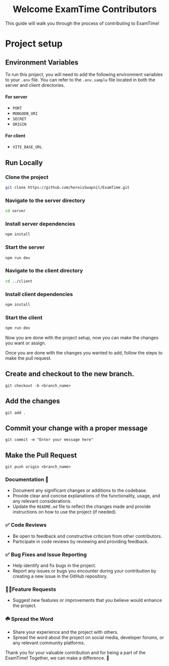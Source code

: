 <h1 style="text-align: center;">Welcome ExamTime Contributors </h1>

This guide will walk you through the process of contributing to ExamTime!

# Project setup

## Environment Variables

To run this project, you will need to add the following environment variables to your `.env` file. You can refer to the `.env.sample` file located in both the server and client directories.

#### For server

- `PORT`
- `MONGODB_URI`
- `SECRET`
- `ORIGIN`

#### For client

- `VITE_BASE_URL`

## Run Locally

### Clone the project

```bash
git clone https://github.com/hereisSwapnil/ExamTime.git
```

### Navigate to the server directory

```bash
cd server
```

### Install server dependencies

```bash
npm install
```

### Start the server

```bash
npm run dev
```

### Navigate to the client directory

```bash
cd ../client
```

### Install client dependencies

```bash
npm install
```

### Start the client

```bash
npm run dev
```

Now you are done with the project setup, now you can make the changes you want or assign.

Once you are done with the changes you wanted to add, follow the steps to make the pull request.

## Create and checkout to the new branch.

`git checkout -b <branch_name>`

## Add the changes

`git add .`

## Commit your change with a proper message

`git commit -m "Enter your message here"`

## Make the Pull Request

`git push origin <branch_name>`

### Documentation 📑

- Document any significant changes or additions to the codebase.
- Provide clear and concise explanations of the functionality, usage, and any relevant considerations.
- Update the `README.md` file to reflect the changes made and provide instructions on how to use the project (if needed).

### ✅ Code Reviews

- Be open to feedback and constructive criticism from other contributors.
- Participate in code reviews by reviewing and providing feedback.

### ✅ Bug Fixes and Issue Reporting

- Help identify and fix bugs in the project.
- Report any issues or bugs you encounter during your contribution by creating a new issue in the GitHub repository.

### 🚀🚀Feature Requests

- Suggest new features or improvements that you believe would enhance the project.

### ☘️ Spread the Word

- Share your experience and the project with others.
- Spread the word about the project on social media, developer forums, or any relevant community platforms.

Thank you for your valuable contribution and for being a part of the ExamTime! Together, we can make a difference. 🚀
